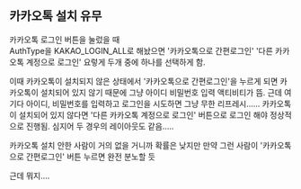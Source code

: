 ## 카카오톡 설치 유무
카카오톡 로그인 버튼을 눌렀을 때 <br>
AuthType을 KAKAO_LOGIN_ALL로 해놨으면
'카카오톡으로 간편로그인' 
'다른 카카오톡 계정으로 로그인'
요렇게 두개 중에 하나를 선택하게 함.

이때 카카오톡이 설치되지 않은 상태에서 '카카오톡으로 간편로그인'을 누르게 되면
카카오톡이 설치되어 있지 않기 때문에 그냥 아이디 비밀번호 입력 액티비티가 뜸.
근데 여기다 아이디, 비밀번호를 입력하고 로그인을 시도하면 그냥 무한 리프레시......
카카오톡이 설치되어 있지 않다면 '다른 카카오톡 계정으로 로그인' 버튼으로 로그인 해야 정상적으로 진행됨.
심지어 두 경우의 레이아웃도 같음.....

카카오톡 설치 안한 사람이 거의 없을 거니까 확률은 낮지만
만약 그런 사람이 '카카오톡으로 간편로그인' 버튼 누르면 완전 분노할 듯


근데 뭐지....
<!--stackedit_data:
eyJoaXN0b3J5IjpbMjAwNjIzMjAxM119
-->